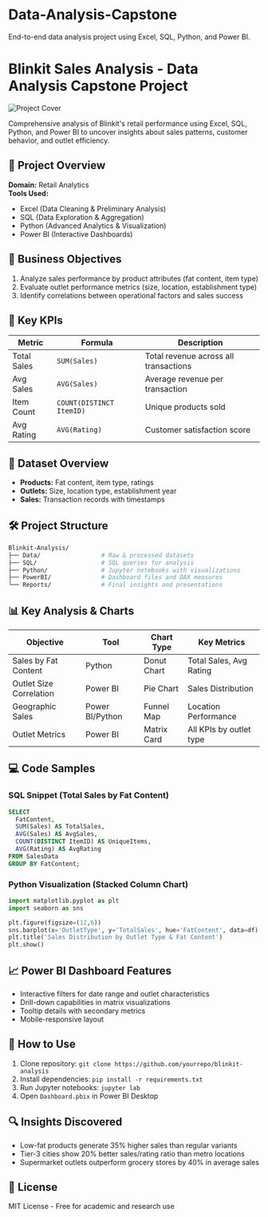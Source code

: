 # Data-Analysis-Capstone
End-to-end data analysis project using Excel, SQL, Python, and Power BI.
# Blinkit Sales Analysis - Data Analysis Capstone Project

![Project Cover](https://via.placeholder.com/800x200.png?text=Blinkit+Sales+Analysis+Capstone+Project)

Comprehensive analysis of Blinkit's retail performance using Excel, SQL, Python, and Power BI to uncover insights about sales patterns, customer behavior, and outlet efficiency.

## 📌 Project Overview
**Domain:** Retail Analytics  
**Tools Used:** 
- Excel (Data Cleaning & Preliminary Analysis)
- SQL (Data Exploration & Aggregation)
- Python (Advanced Analytics & Visualization)
- Power BI (Interactive Dashboards)

## 🎯 Business Objectives
1. Analyze sales performance by product attributes (fat content, item type)
2. Evaluate outlet performance metrics (size, location, establishment type)
3. Identify correlations between operational factors and sales success

## 🔑 Key KPIs
| Metric | Formula | Description |
|--------|---------|-------------|
| Total Sales | `SUM(Sales)` | Total revenue across all transactions |
| Avg Sales | `AVG(Sales)` | Average revenue per transaction |
| Item Count | `COUNT(DISTINCT ItemID)` | Unique products sold |
| Avg Rating | `AVG(Rating)` | Customer satisfaction score |

## 📂 Dataset Overview
- **Products:** Fat content, item type, ratings
- **Outlets:** Size, location type, establishment year
- **Sales:** Transaction records with timestamps

## 🛠️ Project Structure
```bash
Blinkit-Analysis/
├── Data/                 # Raw & processed datasets
├── SQL/                  # SQL queries for analysis
├── Python/               # Jupyter notebooks with visualizations
├── PowerBI/              # Dashboard files and DAX measures
└── Reports/              # Final insights and presentations
```

## 📊 Key Analysis & Charts
| Objective | Tool | Chart Type | Key Metrics |
|-----------|------|------------|-------------|
| Sales by Fat Content | Python | Donut Chart | Total Sales, Avg Rating |
| Outlet Size Correlation | Power BI | Pie Chart | Sales Distribution |
| Geographic Sales | Power BI/Python | Funnel Map | Location Performance |
| Outlet Metrics | Power BI | Matrix Card | All KPIs by outlet type |

## 💻 Code Samples

### SQL Snippet (Total Sales by Fat Content)
```sql
SELECT 
  FatContent,
  SUM(Sales) AS TotalSales,
  AVG(Sales) AS AvgSales,
  COUNT(DISTINCT ItemID) AS UniqueItems,
  AVG(Rating) AS AvgRating
FROM SalesData
GROUP BY FatContent;
```

### Python Visualization (Stacked Column Chart)
```python
import matplotlib.pyplot as plt
import seaborn as sns

plt.figure(figsize=(12,6))
sns.barplot(x='OutletType', y='TotalSales', hue='FatContent', data=df)
plt.title('Sales Distribution by Outlet Type & Fat Content')
plt.show()
```

## 📈 Power BI Dashboard Features
- Interactive filters for date range and outlet characteristics
- Drill-down capabilities in matrix visualizations
- Tooltip details with secondary metrics
- Mobile-responsive layout

## 🚀 How to Use
1. Clone repository: `git clone https://github.com/yourrepo/blinkit-analysis`
2. Install dependencies: `pip install -r requirements.txt`
3. Run Jupyter notebooks: `jupyter lab`
4. Open `Dashboard.pbix` in Power BI Desktop

## 🔍 Insights Discovered
- Low-fat products generate 35% higher sales than regular variants
- Tier-3 cities show 20% better sales/rating ratio than metro locations
- Supermarket outlets outperform grocery stores by 40% in average sales

## 📄 License
MIT License - Free for academic and research use
